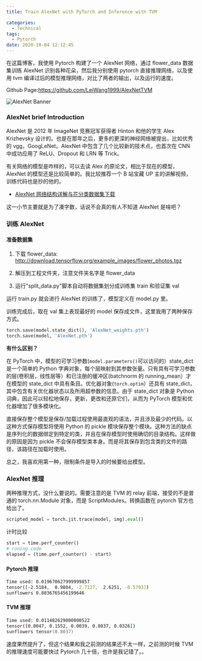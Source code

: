 ```yaml
---
title: Train AlexNet with PyTorch and Inference with TVM

categories:
  - Technical
tags:
  - Pytorch
date: 2020-10-04 12:12:45
---
```


在这篇博客，我使用 Pytorch 构建了一个 AlexNet 网络，通过 flower_data 数据集训练 AlexNet 识别各种花朵，然后我分别使用 pytorch 直接推理网络，以及使用 tvm 编译过后的模型推理网络，对比了两者的输出，以及运行的速度。

Github Page:https://github.com/LeiWang1999/AlexNetTVM

![AlexNet Banner](http://leiblog.wang/static/image/2020/10/TL5kcp.jpg)

<!-- more -->

### AlexNet brief Introduction

AlexNet 是 2012 年 ImageNet 竞赛冠军获得者 Hinton 和他的学生 Alex Krizhevsky 设计的。也是在那年之后，更多的更深的神经网络被提出，比如优秀的 vgg，GoogLeNet。AlexNet 中包含了几个比较新的技术点，也首次在 CNN 中成功应用了 ReLU、Dropout 和 LRN 等 Trick。

有关网络的模型是咋样的，可以去读 Alex 的原论文，相比于现在的模型，AlexNet 的模型还是比较简单的。我比较推荐一个 B 站宝藏 UP 主的讲解视频，训练代码也是抄的他的。

- [AlexNet 网络结构详解与花分类数据集下载](https://www.bilibili.com/video/BV1p7411T7Pc)

这一小节主要就是为了凑字数，话说不会真的有人不知道 AlexNet 是啥吧？

### 训练 AlexNet

#### 准备数据集

1. 下载 flower_data: http://download.tensorflow.org/example_images/flower_photos.tgz

2. 解压到工程文件夹，注意文件夹名字是 flower_data
3. 运行"split_data.py"脚本自动将数据集划分成训练集 train 和验证集 val

运行 train.py 就会进行 AlexNet 的训练了，模型定义在 model.py 里。

训练完成后，取在 val 集上表现最好的 model 保存成文件，这里我用了两种保存方式。

```python
torch.save(model.state_dict(), 'AlexNet_weights.pth')
torch.save(model, 'AlexNet.pth')
```

**有什么区别？**

在 PyTorch 中，模型的可学习参数(`model.parameters()`可以访问的）state_dict 是一个简单的 Python 字典对象，每个层映射到其参数张量。只有具有可学习参数的层(卷积层，线性层等）和已注册的缓冲区(batchnorm 的 running_mean）才在模型的 state_dict 中具有条目。优化器对象(`torch.optim`）还具有 state_dict，其中包含有关优化器状态以及所用超参数的信息。由于 state_dict 对象是 Python 词典，因此可以轻松地保存，更新，更改和还原它们，从而为 PyTorch 模型和优化器增加了很多模块化。

直接保存整个模型是保存/加载过程使用最直观的语法，并且涉及最少的代码。以这种方式保存模型将使用 Python 的 pickle 模块保存整个模块。这种方法的缺点是序列化的数据绑定到特定的类，并且在保存模型时使用确切的目录结构。这样做的原因是因为 pickle 不会保存模型类本身。而是将其保存到包含类的文件的路径，该路径在加载时使用。

总之，我喜欢用第一种，限制条件是导入的时候要给出模型。

### AlexNet 推理

两种推理方式，没什么要说的。需要注意的是 TVM 的 relay 前端，接受的不是普通的 torch.nn.Module 对象，而是 ScriptModules。转换函数在 pytorch 官方也给出了。

```python
scripted_model = torch.jit.trace(model, img).eval()
```

计时比较

```python
start = time.perf_counter()
# runing code
elapsed = (time.perf_counter() - start)
```

#### Pytorch 推理

```zsh
Time used: 0.019670627999999857
tensor([-2.5184,  0.9804, -2.7127,  2.6251, -0.5793])
sunflowers 0.8036765456199646
```

#### TVM 推理

```zsh
Time used: 0.011482629000000522
tensor([0.0047, 0.1552, 0.0039, 0.8037, 0.0326])
sunflowers tensor(0.8037)
```

速度果然提升了，但这个结果和我之前测的结果还不太一样，之前测的时候 TVM 的推理速度可能要快过 Pytorch 几十倍，也许是我记错了。。
